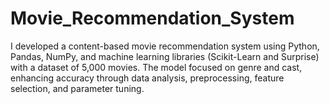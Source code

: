 # Movie_Recommendation_System
I developed a content-based movie recommendation system using Python, Pandas, NumPy, and machine learning libraries (Scikit-Learn and Surprise) with a dataset of 5,000 movies. The model focused on genre and cast, enhancing accuracy through data analysis, preprocessing, feature selection, and parameter tuning.
